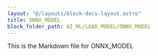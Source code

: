 ```yaml
---
layout: "@/layouts/block-docs-layout.astro"
title: ONNX_MODEL
block_folder_path: AI_ML/LOAD_MODEL/ONNX_MODEL
---
```


This is the Markdown file for ONNX_MODEL

